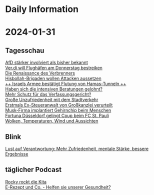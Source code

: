 
Daily Information
=================

# 2024-01-31

## Tagesschau
  
[AfD stärker involviert als bisher bekannt](https://www.tagesschau.de/investigativ/ndr-wdr/afd-correctiv-potsdam-rechtsextremismus-identitaere-bewegung-100.html)  
[Ver.di will Flughäfen am Donnerstag bestreiken](https://www.tagesschau.de/inland/gesellschaft/verdi-warnstreik-flughaefen-100.html)  
[Die Renaissance des Verbrenners](https://www.tagesschau.de/wirtschaft/energie/elektromobilitaet-vda-100.html)  
[Hisbollah-Brigaden wollen Attacken aussetzen](https://www.tagesschau.de/ausland/asien/hisbollah-irak-us-truppen-100.html)  
[++ Israels Armee bestätigt Flutung von Hamas-Tunneln ++](https://www.tagesschau.de/newsticker/liveblog-nahost-dienstag-104.html)  
[Haben sich die intensiven Beratungen gelohnt?](https://www.tagesschau.de/inland/innenpolitik/haushalt-bundestag-128.html)  
[Mehr Schutz für das Verfassungsgericht?](https://www.tagesschau.de/inland/innenpolitik/verfassungsgericht-schutz-102.html)  
[Große Unzufriedenheit mit dem Stadtverkehr](https://www.tagesschau.de/wirtschaft/verbraucher/adac-mobilitaet-stadtverkehr-100.html)  
[Erstmals Ex-Steueranwalt von Großkanzlei verurteilt](https://www.tagesschau.de/wirtschaft/cum-ex-urteil-106.html)  
[Musk-Firma implantiert Gehirnchip beim Menschen](https://www.tagesschau.de/wissen/forschung/musk-gehirnchip-100.html)  
[Fortuna Düsseldorf gelingt Coup beim FC St. Pauli](https://www.sportschau.de/fussball/dfbpokal/spielbericht-dfb-pokal-fc-st-pauli-fortuna-duesseldorf-100.html)  
[Wolken, Temperaturen, Wind und Aussichten](https://www.tagesschau.de/wetter/deutschland/wettervorhersage-deutschland-100.html)
## Blink
  
[Lust auf Verantwortung: Mehr Zufriedenheit, mentale Stärke, bessere Ergebnisse](https://www.blinkist.com/de/books/lust-auf-verantwortung-de)
## täglicher Podcast
  
[Rocky rockt die Kita](https://www.ardaudiothek.de/episode/ende-der-welt-die-taegliche-glosse/rocky-rockt-die-kita/bayern-2/13113551/)  
[E-Rezept und Co. - Helfen sie unserer Gesundheit?](https://www.ardaudiothek.de/episode/quarks-daily-dein-taeglicher-wissenspodcast/e-rezept-und-co-helfen-sie-unserer-gesundheit/wdr/13111523/)